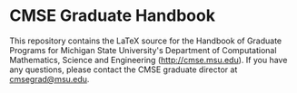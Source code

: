 # CMSE Graduate Handbook

This repository contains the LaTeX source for the Handbook of Graduate
Programs for Michigan State University's Department of
Computational Mathematics, Science and Engineering
(http://cmse.msu.edu).  If you have any questions, please contact the
CMSE graduate director at cmsegrad@msu.edu.


